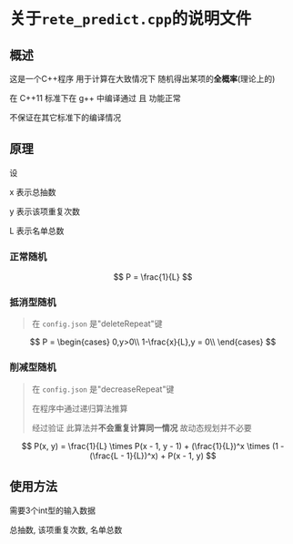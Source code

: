 # 关于`rete_predict.cpp`的说明文件
## 概述
这是一个C++程序 用于计算在大致情况下 随机得出某项的**全概率**(理论上的)

在 C++11 标准下在 g++ 中编译通过 且 功能正常

不保证在其它标准下的编译情况

## 原理
设

x 表示总抽数

y 表示该项重复次数

L 表示名单总数
### 正常随机

$$
P = \frac{1}{L}
$$

### 抵消型随机
> 在 `config.json` 是"deleteRepeat"键

$$
P =  \begin{cases}
 0,y>0\\
 1-\frac{x}{L},y = 0\\
 \end{cases}
$$

### 削减型随机
> 在 `config.json` 是"decreaseRepeat"键
> 
> 在程序中通过递归算法推算
> 
> 经过验证 此算法并**不会重复计算同一情况** 故动态规划并不必要

$$
P(x, y) = \frac{1}{L} \times P(x - 1, y - 1) + (\frac{1}{L})^x \times (1 - (\frac{L - 1}{L})^x) + P(x - 1, y)
$$

## 使用方法
需要3个int型的输入数据

总抽数, 该项重复次数, 名单总数
